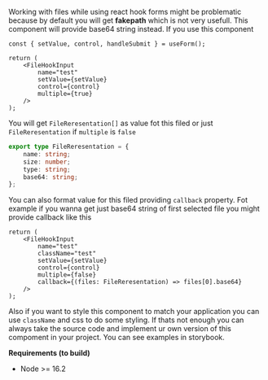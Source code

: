 Working with files while using react hook forms might be problematic because by default you will get **fakepath** which is not very usefull. This component will provide base64 string instead. If you use this component

```tsx
const { setValue, control, handleSubmit } = useForm();

return (
    <FileHookInput
        name="test"
        setValue={setValue}
        control={control}
        multiple={true}
    />
);
```

You will get `FileReresentation[]` as value fot this filed or just `FileReresentation` if `multiple` is `false`

```ts
export type FileReresentation = {
    name: string;
    size: number;
    type: string;
    base64: string;
};
```

You can also format value for this filed providing `callback` property. Fot example if you wanna get just base64 string of first selected file you might provide callback like this

```tsx
return (
    <FileHookInput
        name="test"
        className="test"
        setValue={setValue}
        control={control}
        multiple={false}
        callback={(files: FileReresentation) => files[0].base64}
    />
);
```

Also if you want to style this component to match your application you can use `className` and css to do some styling. If thats not enough you can always take the source code and implement ur own version of this compoment in your project.
You can see examples in storybook.

**Requirements (to build)**

-   Node >= 16.2
